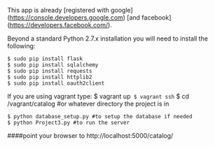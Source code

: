 
This app is already [registered with google] (https://console.developers.google.com) 
[and facebook] (https://developers.facebook.com/).

Beyond a standard Python 2.7.x installation you will need to install the following:

    $ sudo pip install flask
    $ sudo pip install sqlalchemy
    $ sudo pip install requests
    $ sudo pip install httplib2
    $ sudo pip install oauth2client

If you are using vagrant type:
    $ vagrant up`
    $ vagrant ssh`
    $ cd /vagrant/catalog  #or whatever directory the project is in

    $ python database_setup.py #to setup the database if needed
    $ python Project3.py #to run the server

####point your browser to http://localhost:5000/catalog/


